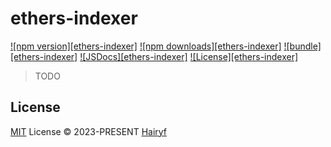 # ethers-indexer

[![npm version][ethers-indexer]][npm-version-href]
[![npm downloads][ethers-indexer]][npm-downloads-href]
[![bundle][ethers-indexer]][bundle-href]
[![JSDocs][ethers-indexer]][jsdocs-href]
[![License][ethers-indexer]][license-href]

> TODO

## License

[MIT](./LICENSE) License © 2023-PRESENT [Hairyf](https://github.com/hairyf)

<!-- Badges -->

[npm-version-src]: https://img.shields.io/npm/v/ethers-indexer?style=flat&colorA=080f12&colorB=1fa669
[npm-version-href]: https://npmjs.com/package/ethers-indexer
[npm-downloads-src]: https://img.shields.io/npm/dm/ethers-indexer?style=flat&colorA=080f12&colorB=1fa669
[npm-downloads-href]: https://npmjs.com/package/ethers-indexer
[bundle-src]: https://img.shields.io/bundlephobia/minzip/ethers-indexer?style=flat&colorA=080f12&colorB=1fa669&label=minzip
[bundle-href]: https://bundlephobia.com/result?p=ethers-indexer
[license-src]: https://img.shields.io/github/license/hairyf/ethers-indexer.svg?style=flat&colorA=080f12&colorB=1fa669
[license-href]: https://github.com/hairyf/ethers-indexer/blob/main/LICENSE
[jsdocs-src]: https://img.shields.io/badge/jsdocs-reference-080f12?style=flat&colorA=080f12&colorB=1fa669
[jsdocs-href]: https://www.jsdocs.io/package/ethers-indexer

